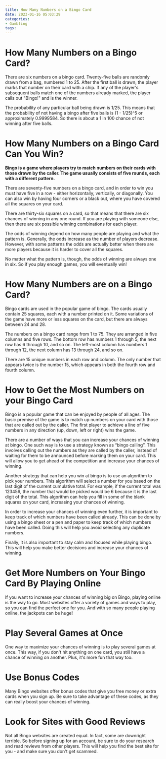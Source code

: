 ```yaml
---
title: How Many Numbers on a Bingo Card
date: 2023-01-16 05:03:29
categories:
- Gambling
tags:
---
```



#  How Many Numbers on a Bingo Card?

There are six numbers on a bingo card. Twenty-five balls are randomly drawn from a bag, numbered 1 to 25. After the first ball is drawn, the player marks that number on their card with a chip. If any of the player's subsequent balls match one of the numbers already marked, the player calls out "Bingo!" and is the winner.

The probability of any particular ball being drawn is 1/25. This means that the probability of not having a bingo after five balls is (1 - 1/25)^5 or approximately 0.9999584. So there is about a 1 in 100 chance of not winning after five balls.

#  How Many Numbers on a Bingo Card Can You Win?

**Bingo is a game where players try to match numbers on their cards with those drawn by the caller. The game usually consists of five rounds, each with a different pattern.**

There are seventy-five numbers on a bingo card, and in order to win you must have five in a row - either horizontally, vertically, or diagonally. You can also win by having four corners or a black out, where you have covered all the squares on your card.

There are thirty-six squares on a card, so that means that there are six chances of winning in any one round. If you are playing with someone else, then there are six possible winning combinations for each player.

The odds of winning depend on how many people are playing and what the pattern is. Generally, the odds increase as the number of players decrease. However, with some patterns the odds are actually better when there are more players because it is harder to cover all the squares.

No matter what the pattern is, though, the odds of winning are always one in six. So if you play enough games, you will eventually win!

#  How Many Numbers are on a Bingo Card?

Bingo cards are used in the popular game of bingo. The cards usually contain 25 squares, each with a number printed on it. Some variations of the game have more or less squares on the card, but there are always between 24 and 28.

The numbers on a bingo card range from 1 to 75. They are arranged in five columns and five rows. The bottom row has numbers 1 through 5, the next row has 6 through 10, and so on. The left-most column has numbers 1 through 12, the next column has 13 through 24, and so on.

There are 15 unique numbers in each row and column. The only number that appears twice is the number 15, which appears in both the fourth row and fourth column.

#  How to Get the Most Numbers on your Bingo Card

Bingo is a popular game that can be enjoyed by people of all ages. The basic premise of the game is to match up numbers on your card with those that are called out by the caller. The first player to achieve a line of five numbers in any direction (up, down, left or right) wins the game.

There are a number of ways that you can increase your chances of winning at bingo. One such way is to use a strategy known as “bingo calling”. This involves calling out the numbers as they are called by the caller, instead of waiting for them to be announced before marking them on your card. This will allow you to get ahead of the competition and increase your chances of winning.

Another strategy that can help you win at bingo is to use an algorithm to pick your numbers. This algorithm will select a number for you based on the last digit of the current cumulative total. For example, if the current total was 123456, the number that would be picked would be 6 because it is the last digit of the total. This algorithm can help you fill in some of the blank squares on your card, increasing your chances of winning.

In order to increase your chances of winning even further, it is important to keep track of which numbers have been called already. This can be done by using a bingo sheet or a pen and paper to keep track of which numbers have been called. Doing this will help you avoid selecting any duplicate numbers.

Finally, it is also important to stay calm and focused while playing bingo. This will help you make better decisions and increase your chances of winning.

#  Get More Numbers on Your Bingo Card By Playing Online

If you want to increase your chances of winning big on Bingo, playing online is the way to go. Most websites offer a variety of games and ways to play, so you can find the perfect one for you. And with so many people playing online, the jackpots can be huge!

# Play Several Games at Once

One way to maximize your chances of winning is to play several games at once. This way, if you don't hit anything on one card, you still have a chance of winning on another. Plus, it's more fun that way too.

# Use Bonus Codes

Many Bingo websites offer bonus codes that give you free money or extra cards when you sign up. Be sure to take advantage of these codes, as they can really boost your chances of winning.

# Look for Sites with Good Reviews

Not all Bingo websites are created equal. In fact, some are downright terrible. So before signing up for an account, be sure to do your research and read reviews from other players. This will help you find the best site for you - and make sure you don't get scammed.